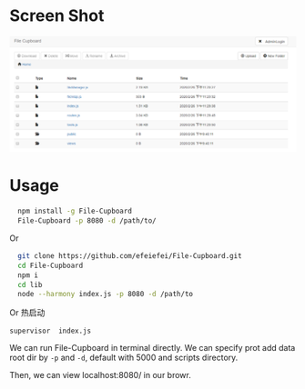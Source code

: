 # Screen Shot
![screenshot](https://raw.githubusercontent.com/ljyslyc/File-Cupboard/master/example/screenshot.png)

# Usage

```sh
  npm install -g File-Cupboard
  File-Cupboard -p 8080 -d /path/to/
```

Or

```sh
  git clone https://github.com/efeiefei/File-Cupboard.git
  cd File-Cupboard
  npm i
  cd lib
  node --harmony index.js -p 8080 -d /path/to
```
Or 热启动

```
supervisor  index.js
```
We can run File-Cupboard in terminal directly. We can specify prot add data root dir by `-p` and `-d`, default with 5000 and scripts directory.

Then, we can view localhost:8080/ in our browr.
